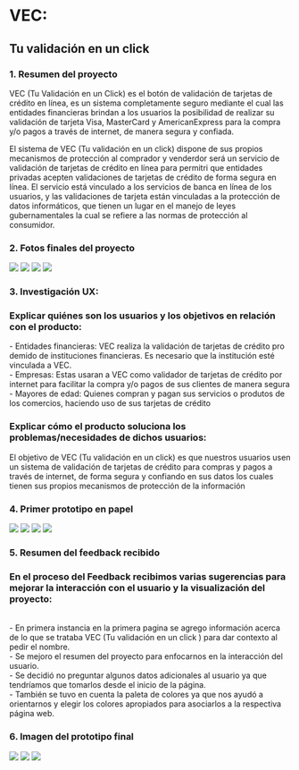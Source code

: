 # VEC:
## Tu validación en un click

### 1. Resumen del proyecto
   <p> VEC (Tu Validación en un Click) es el botón de validación de tarjetas de crédito en línea, es un sistema
     completamente seguro mediante el cual las entidades financieras brindan a los usuarios la posibilidad de
     realizar su validación de tarjeta Visa, MasterCard y AmericanExpress para la compra y/o pagos a través de 
     internet, de manera segura y confiada. </p>
      
   <p> El sistema de VEC (Tu validación en un click) dispone de sus propios mecanismos de protección al comprador 
     y venderdor será un servicio de validación de tarjetas de crédito en línea para permitri que entidades
     privadas acepten validaciones de tarjetas de crédito de forma segura en línea. El servicio está vinculado a 
     los servicios de banca en línea de los usuarios, y las validaciones de tarjeta están vinculadas a la protección 
     de datos informáticos, que tienen un lugar en el manejo de leyes gubernamentales la cual se refiere a las normas
     de protección al consumidor. </p>

### 2. Fotos finales del proyecto
<img src="./img/PrototipoDeAlta1.PNG"> 
<img src="./img/PrototipoDeAlta2.PNG"> 
<img src="./img/PrototipoDeAlta3.PNG"> 
<img src="./img/PrototipoDeAlta4.PNG"> 

### 3. Investigación UX:
 <h3> Explicar quiénes son los usuarios y los objetivos en relación con el producto:</h3>
  - Entidades financieras: VEC realiza la validación de tarjetas de crédito pro demido de instituciones financieras. Es necesario que la institución esté vinculada a VEC. <br>
  - Empresas: Estas usaran a VEC como validador de tarjetas de crédito por internet para facilitar la compra y/o pagos de sus clientes de manera segura <br>
  - Mayores de edad: Quienes compran y pagan sus servicios o produtos de los comercios, haciendo uso de sus tarjetas de crédito <br>

 <h3> Explicar cómo el producto soluciona los problemas/necesidades de dichos usuarios:</h3>
    El objetivo de VEC (Tu validación en un click) es que nuestros usuarios usen un sistema de validación de tarjetas de crédito para compras y pagos a través de internet, de forma segura y confiando en sus datos los cuales tienen sus propios mecanismos de protección de  la información <br>
  
 ### 4. Primer prototipo en papel
 <img src="./img/PrototipoDeBaja1.jpg"> 
 <img src="./img/PrototipoDeBaja2.jpg"> 
 <img src="./img/PrototipoDeBaja3.jpg"> 
 <img src="./img/PrototipoDeBaja4.jpg"> <br>

 ### 5. Resumen del feedback recibido
 <h3> En el proceso del Feedback recibimos varias sugerencias para mejorar la interacción con el usuario y la  visualización del proyecto: </h3><br>
- En primera instancia  en la primera pagina se agrego información acerca de lo que se trataba VEC (Tu validación en un click ) para dar contexto al pedir el nombre.<br>
- Se  mejoro  el resumen del proyecto  para enfocarnos en la interacción del usuario.<br>
- Se decidió  no preguntar algunos datos adicionales al usuario ya que tendríamos que tomarlos desde el inicio de la página.<br>
- También se tuvo en cuenta la paleta de colores ya que nos ayudó a orientarnos y elegir los colores apropiados para asociarlos a la respectiva página web.  <br>

 ### 6. Imagen del prototipo final
 <img src="./img/pagina1.PNG"> 
 <img src="./img/pagina2.PNG"> 
 <img src="./img/pagina3.PNG"> 



